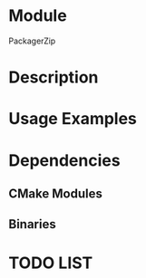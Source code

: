 # Module

PackagerZip


# Description





# Usage Examples



# Dependencies


## CMake Modules


## Binaries



# TODO LIST

